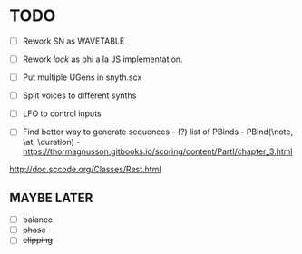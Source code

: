 # TODO

- [ ] Rework SN as WAVETABLE
- [ ] Rework _lock_ as phi a la JS implementation.
- [ ] Put multiple UGens in snyth.scx

- [ ] Split voices to different synths
- [ ] LFO to control inputs

- [ ] Find better way to generate sequences
      - (?) list of PBinds
      - PBind(\note, \at, \duration)
      - https://thormagnusson.gitbooks.io/scoring/content/PartI/chapter_3.html



http://doc.sccode.org/Classes/Rest.html

## MAYBE LATER

- [ ] ~~balance~~
- [ ] ~~phase~~
- [ ] ~~clipping~~

